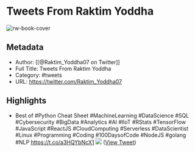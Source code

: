 # Tweets From Raktim Yoddha

![rw-book-cover](https://pbs.twimg.com/profile_images/1538189785738530817/JWIJ9DSV.jpg)

## Metadata
- Author: [[@Raktim_Yoddha07 on Twitter]]
- Full Title: Tweets From Raktim Yoddha
- Category: #tweets
- URL: https://twitter.com/Raktim_Yoddha07

## Highlights
- Best of #Python Cheat Sheet
  #MachineLearning #DataScience #SQL #Cybersecurity #BigData #Analytics #AI #lloT #RStats #TensorFlow #JavaScript #ReactJS #CloudComputing #Serverless #DataScientist #Linux #Programming #Coding #100DaysofCode #NodeJS #golang #NLP https://t.co/a3HQYbNcX1
  ![](https://pbs.twimg.com/media/FW1FfrFaUAYzriI.jpg) ([View Tweet](https://twitter.com/Raktim_Yoddha07/status/1543966680032120832))
